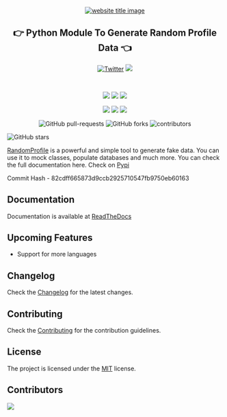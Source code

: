<p align="center">
  <a href="https://py-contributors.github.io/audiobook/"><img src="https://capsule-render.vercel.app/api?type=rect&color=009ACD&height=100&section=header&text=RandomProfileGenerator3.0.1&fontSize=40%&fontColor=fffff" alt="website title image"></a>
  <h2 align="center">👉 Python Module To Generate Random Profile Data 👈</h2>
</p>

<p align="center">
    <a href="https://twitter.com/pycontributors"><img src="https://img.shields.io/twitter/follow/pycontributors?style=social" alt="Twitter" /></a>
    <a href="https://github.com/codeperfectplus?tab=followers"><img src="https://img.shields.io/github/followers/codeperfectplus.svg?style=social&label=Follow&maxAge=2592000"/></a>
</p>
</br>

<p align="center">
<img src="https://img.shields.io/pypi/v/random-profile.svg">
<img src="https://img.shields.io/pypi/pyversions/random-profile.svg">
<img src="https://img.shields.io/pypi/l/random-profile.svg">

</p>
<p align="center">
<img src="https://img.shields.io/pypi/dd/random-profile.svg">
<img src="https://img.shields.io/pypi/dw/random-profile.svg">
<img src="https://img.shields.io/pypi/dm/random-profile.svg">
</p>
<p align="center"> 

<img alt="GitHub pull-requests" src="https://img.shields.io/github/issues-pr/Py-Contributors/RandomProfileGenerator">

<img alt="GitHub forks" src="https://img.shields.io/github/forks/Py-Contributors/RandomProfileGenerator"> 

<img alt="contributors" src="https://img.shields.io/github/contributors/Py-Contributors/RandomProfileGenerator"> 

<img alt="GitHub stars" src="https://img.shields.io/github/stars/Py-Contributors/RandomProfileGenerator"> </p>


[RandomProfile](https://pypi.org/project/random-profile/) is a powerful and simple tool to generate fake data. You can use it to mock classes, populate databases and much more. You can check the full documentation here. Check on [Pypi](https://pypi.org/project/random-profile/)

Commit Hash - 82cdff665873d9ccb2925710547fb9750eb60163


## Documentation

Documentation is available at [ReadTheDocs](https://randomprofilegenerator.readthedocs.io/en/latest/)

## Upcoming Features

- Support for more languages

## Changelog

Check the [Changelog](/CHANGELOG.md) for the latest changes.

## Contributing

Check the [Contributing](/CONTRIBUTING.md) for the contribution guidelines.

## License

The project is licensed under the <a href="/LICENSE">MIT</a> license. 

## Contributors

<a href="https://github.com/codePerfectPlus/awesomeScripts/graphs/contributors">
  <img src="https://contrib.rocks/image?repo=codePerfectPlus/randomprofilegenerator" />
</a>
